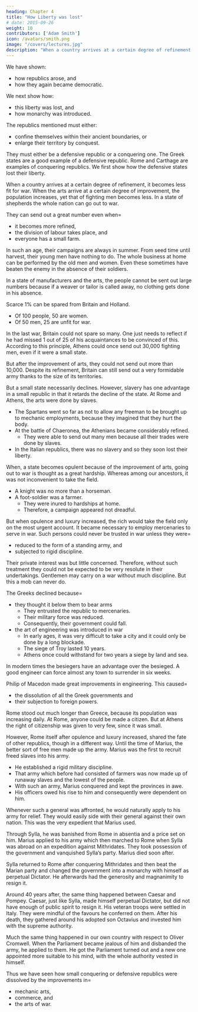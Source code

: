 ```yaml
---
heading: Chapter 4
title: "How Liberty was lost"
# date: 2015-09-26
weight: 10
contributors: ['Adam Smith']
icon: /avatars/smith.png
image: "/covers/lectures.jpg"
description: "When a country arrives at a certain degree of refinement, it becomes less fit for war"
---
```




We have shown:
- how republics arose, and
- how they again became democratic.

We next show how: 
- this liberty was lost, and
- how monarchy was introduced.

The republics mentioned must either: 
- confine themselves within their ancient boundaries, or
- enlarge their territory by conquest.

They must either be a defensive republic or a conquering one. The Greek states are a good example of a defensive republic. Rome and Carthage are examples of conquering republics. We first show how the defensive states lost their liberty.

When a country arrives at a certain degree of refinement, it becomes less fit for war. When the arts arrive at a certain degree of improvement, the population increases, yet that of fighting men becomes less. In a state of shepherds the whole nation can go out to war.

They can send out a great number even when= 
- it becomes more refined,
- the division of labour takes place, and
- everyone has a small farm.

In such an age, their campaigns are always in summer. From seed time until harvest, their young men have nothing to do. The whole business at home can be performed by the old men and women. Even these sometimes have beaten the enemy in the absence of their soldiers. 

In a state of manufacturers and the arts, the people cannot be sent out large numbers because if a weaver or tailor is called away, no clothing gets done in his absence.

Scarce 1% can be spared from Britain and Holland. 
- Of 100 people, 50 are women. 
- Of 50 men, 25 are unfit for war. 

In the last war, Britain could not spare so many. One just needs to reflect if he had missed 1 out of 25 of his acquaintances to be convinced of this. According to this principle, Athens could once send out 30,000 fighting men, even if it were a small state.

But after the improvement of arts, they could not send out more than 10,000. Despite its refinement, Britain can still send out a very formidable army thanks to the size of its territories.

But a small state necessarily declines. However, slavery has one advantage in a small republic in that it retards the decline of the state. At Rome and Athens, the arts were done by slaves.
- The Spartans went so far as not to allow any freeman to be brought up to mechanic employments, because they imagined that they hurt the body.
- At the battle of Chaeronea, the Athenians became considerably refined.
  - They were able to send out many men because all their trades were done by slaves.
- In the Italian republics, there was no slavery and so they soon lost their liberty.

When, a state becomes opulent because of the improvement of arts, going out to war is thought as a great hardship. Whereas among our ancestors, it was not inconvenient to take the field.
- A knight was no more than a horseman.
- A foot-soldier was a farmer.
  - They were inured to hardships at home. 
  - Therefore, a campaign appeared not dreadful.

But when opulence and luxury increased, the rich would take the field only on the most urgent account. It became necessary to employ mercenaries to serve in war. Such persons could never be trusted in war unless they were= 
- reduced to the form of a standing army, and
- subjected to rigid discipline.

Their private interest was but little concerned. Therefore, without such treatment they could not be expected to be very resolute in their undertakings. Gentlemen may carry on a war without much discipline. But this a mob can never do.


The Greeks declined because= 
- they thought it below them to bear arms
  - They entrusted the republic to mercenaries. 
  - Their military force was reduced. 
  - Consequently, their government could fall.
- the art of engineering was introduced in war <!-- improved -->
  - In early ages, it was very difficult to take a city and it could only be done by a long blockade.
  - The siege of Troy lasted 10 years.
  - Athens once could withstand for two years a siege by land and sea.

In modern times the besiegers have an advantage over the besieged. A good engineer can force almost any town to surrender in six weeks.

Philip of Macedon made great improvements in engineering. This caused= 
- the dissolution of all the Greek governments and
- their subjection to foreign powers.

Rome stood out much longer than Greece, because its population was increasing daily. At Rome, anyone could be made a citizen. But at Athens the right of citizenship was given to very few, since it was small.

However, Rome itself after opulence and luxury increased, shared the fate of other republics, though in a different way. Until the time of Marius, the better sort of free men made up the army. Marius was the first to recruit freed slaves into his army.
- He established a rigid military discipline.
- That army which before had consisted of farmers was now made up of runaway slaves and the lowest of the people.
- With such an army, Marius conquered and kept the provinces in awe.
- His officers owed his rise to him and consequently were dependent on him.
 
Whenever such a general was affronted, he would naturally apply to his army for relief. They would easily side with their general against their own nation. This was the very expedient that Marius used. 

Through Sylla, he was banished from Rome in absentia and a price set on him. Marius applied to his army which then marched to Rome when Sylla was abroad on an expedition against Mithridates. They took possession of the government and vanquished Sylla’s party. Marius died soon after.

Sylla returned to Rome after conquering Mithridates and then beat the Marian party and changed the government into a monarchy with himself as perpetual Dictator. He afterwards had the generosity and magnanimity to resign it.

Around 40 years after, the same thing happened between Caesar and Pompey. Caesar, just like Sylla, made himself perpetual Dictator, but did not have enough of public spirit to resign it. His veteran troops were settled in Italy. They were mindful of the favours he conferred on them. After his death, they gathered around his adopted son Octavius and invested him with the supreme authority.

Much the same thing happened in our own country with respect to Oliver Cromwell. When the Parliament became jealous of him and disbanded the army, he applied to them. He got the Parliament turned out and a new one appointed more suitable to his mind, with the whole authority vested in himself.
 
Thus we have seen how small conquering or defensive republics were dissolved by the improvements in= 
- mechanic arts,
- commerce, and
- the arts of war.
